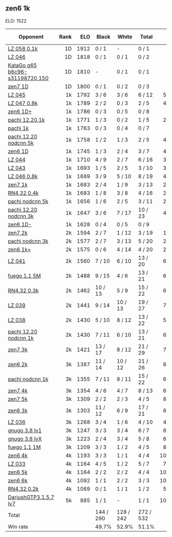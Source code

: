 ## zen6 1k ##

ELO: 1522

Opponent | Rank | ELO | Black | White | Total | Win rate
---------|-----:|----:|-------|-------|-------|-------:
[LZ 058 0.1k](LZ%20058%200.1k.md) | 1D | 1912 | 0 / 1 | - | 0 / 1 | 0.0%
[LZ 046](LZ%20046.md) | 1D | 1818 | 0 / 1 | 0 / 1 | 0 / 2 | 0.0%
[KataGo g65 b6c96-s31198720 150](KataGo%20g65%20b6c96-s31198720%20150.md) | 1D | 1810 | - | 0 / 1 | 0 / 1 | 0.0%
[zen7 1D](zen7%201D.md) | 1D | 1800 | 0 / 1 | 0 / 2 | 0 / 3 | 0.0%
[LZ 045](LZ%20045.md) | 1k | 1792 | 3 / 6 | 3 / 6 | 6 / 12 | 50.0%
[LZ 047 0.8k](LZ%20047%200.8k.md) | 1k | 1789 | 2 / 2 | 0 / 3 | 2 / 5 | 40.0%
[zen6 1D+](zen6%201D+.md) | 1k | 1786 | 0 / 3 | 0 / 5 | 0 / 8 | 0.0%
[pachi 12.20 1k](pachi%2012.20%201k.md) | 1k | 1771 | 1 / 3 | 0 / 2 | 1 / 5 | 20.0%
[pachi 1k](pachi%201k.md) | 1k | 1763 | 0 / 3 | 0 / 4 | 0 / 7 | 0.0%
[pachi 12.20 nodcnn 5k](pachi%2012.20%20nodcnn%205k.md) | 1k | 1758 | 1 / 2 | 1 / 3 | 2 / 5 | 40.0%
[zen6 1D](zen6%201D.md) | 1k | 1745 | 1 / 3 | 2 / 4 | 3 / 7 | 42.9%
[LZ 044](LZ%20044.md) | 1k | 1710 | 4 / 9 | 2 / 7 | 6 / 16 | 37.5%
[LZ 043](LZ%20043.md) | 1k | 1693 | 1 / 5 | 2 / 5 | 3 / 10 | 30.0%
[LZ 046 0.8k](LZ%20046%200.8k.md) | 1k | 1689 | 3 / 9 | 5 / 10 | 8 / 19 | 42.1%
[zen7 1k](zen7%201k.md) | 1k | 1683 | 2 / 4 | 1 / 9 | 3 / 13 | 23.1%
[RN4.32 0.4k](RN4.32%200.4k.md) | 1k | 1683 | 1 / 8 | 3 / 8 | 4 / 16 | 25.0%
[pachi nodcnn 5k](pachi%20nodcnn%205k.md) | 1k | 1656 | 1 / 6 | 2 / 5 | 3 / 11 | 27.3%
[pachi 12.20 nodcnn 3k](pachi%2012.20%20nodcnn%203k.md) | 1k | 1647 | 3 / 6 | 7 / 17 | 10 / 23 | 43.5%
[zen6 1D-](zen6%201D-.md) | 1k | 1628 | 0 / 4 | 0 / 5 | 0 / 9 | 0.0%
[zen7 2k](zen7%202k.md) | 2k | 1594 | 2 / 7 | 1 / 12 | 3 / 19 | 15.8%
[pachi nodcnn 3k](pachi%20nodcnn%203k.md) | 2k | 1577 | 2 / 7 | 3 / 13 | 5 / 20 | 25.0%
[zen6 1k+](zen6%201k+.md) | 2k | 1575 | 0 / 6 | 4 / 14 | 4 / 20 | 20.0%
[LZ 041](LZ%20041.md) | 2k | 1560 | 7 / 10 | 6 / 10 | 13 / 20 | 65.0%
[fuego 1.1 5M](fuego%201.1%205M.md) | 2k | 1488 | 9 / 15 | 4 / 6 | 13 / 21 | 61.9%
[RN4.32 0.3k](RN4.32%200.3k.md) | 2k | 1462 | 10 / 13 | 5 / 9 | 15 / 22 | 68.2%
[LZ 039](LZ%20039.md) | 2k | 1441 | 9 / 14 | 10 / 13 | 19 / 27 | 70.4%
[LZ 038](LZ%20038.md) | 2k | 1430 | 5 / 10 | 8 / 12 | 13 / 22 | 59.1%
[pachi 12.20 nodcnn 1k](pachi%2012.20%20nodcnn%201k.md) | 2k | 1430 | 7 / 11 | 6 / 10 | 13 / 21 | 61.9%
[zen7 3k](zen7%203k.md) | 2k | 1421 | 13 / 17 | 8 / 12 | 21 / 29 | 72.4%
[zen6 2k](zen6%202k.md) | 3k | 1387 | 11 / 14 | 10 / 12 | 21 / 26 | 80.8%
[pachi nodcnn 1k](pachi%20nodcnn%201k.md) | 3k | 1355 | 7 / 11 | 8 / 11 | 15 / 22 | 68.2%
[zen7 4k](zen7%204k.md) | 3k | 1354 | 4 / 6 | 4 / 7 | 8 / 13 | 61.5%
[zen7 5k](zen7%205k.md) | 3k | 1309 | 2 / 2 | 2 / 3 | 4 / 5 | 80.0%
[zen6 3k](zen6%203k.md) | 3k | 1303 | 11 / 12 | 6 / 9 | 17 / 21 | 81.0%
[LZ 036](LZ%20036.md) | 3k | 1268 | 3 / 4 | 1 / 6 | 4 / 10 | 40.0%
[gnugo 3.8 lv1](gnugo%203.8%20lv1.md) | 3k | 1247 | 3 / 3 | 3 / 4 | 6 / 7 | 85.7%
[gnugo 3.8 lvX](gnugo%203.8%20lvX.md) | 3k | 1223 | 2 / 4 | 3 / 4 | 5 / 8 | 62.5%
[fuego 1.1 1M](fuego%201.1%201M.md) | 3k | 1209 | 3 / 3 | 1 / 2 | 4 / 5 | 80.0%
[zen6 4k](zen6%204k.md) | 4k | 1193 | 3 / 3 | 1 / 1 | 4 / 4 | 100.0%
[LZ 033](LZ%20033.md) | 4k | 1164 | 4 / 5 | 1 / 2 | 5 / 7 | 71.4%
[zen6 5k](zen6%205k.md) | 4k | 1164 | 2 / 2 | 2 / 2 | 4 / 4 | 100.0%
[zen6 6k](zen6%206k.md) | 4k | 1092 | 1 / 1 | 2 / 2 | 3 / 3 | 100.0%
[RN4.32 0.2k](RN4.32%200.2k.md) | 4k | 1069 | 0 / 1 | 1 / 1 | 1 / 2 | 50.0%
[DariushGTP3.1.5.7 lv7](DariushGTP3.1.5.7%20lv7.md) | 5k | 885 | 1 / 1 | - | 1 / 1 | 100.0%
Total | | | 144 / 290 | 128 / 242 | 272 / 532 | 
Win rate| | | 49.7% | 52.9% | 51.1% | 
